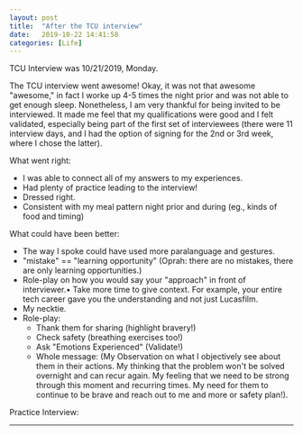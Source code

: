 ```yaml
---
layout: post
title:  "After the TCU interview"
date:   2019-10-22 14:41:58
categories: [Life]
---
```


TCU Interview was 10/21/2019, Monday.

The TCU interview went awesome! Okay, it was not that awesome "awesome," in fact I worke up 4-5 times the night prior and was not able to get enough sleep. Nonetheless,  I am very thankful for being invited to be interviewed. It made me feel that my qualifications were good and I felt validated, especially being part of the first set of interviewees (there were 11 interview days, and I had the option of signing for the 2nd or 3rd week, where I chose the latter).

What went right: 

* I was able to connect all of my answers to my experiences. 
* Had plenty of practice leading to the interview!
* Dressed right. 
* Consistent with my meal pattern night prior and during (eg., kinds of food and timing)



What could have been better: 

* The way I spoke could have used more paralanguage and gestures.
* "mistake" == "learning opportunity" (Oprah: there are no mistakes, there are only learning opportunities.)
* Role-play on how you would say your "approach" in front of interviewer.• Take more time to give context. For example, your entire tech career gave you the understanding and not just Lucasfilm.
* My necktie. 
* Role-play:  
  - Thank them for sharing (highlight bravery!) 
  - Check safety (breathing exercises too!) 
  - Ask "Emotions Experienced" (Validate!) 
  - Whole message: (My Observation on what I objectively see about them in their actions. My thinking that the problem won't be solved overnight and can recur again. My feeling that we need to be strong through this moment and recurring times. My need for them to continue to be brave and reach out to me and more or safety plan!). 


Practice Interview:





---
